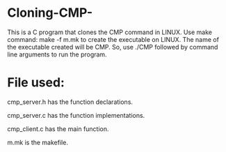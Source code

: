 # Cloning-CMP-
This is a C program that clones the CMP command in LINUX. 
Use make command: make -f m.mk to create the executable on LINUX.
The name of the executable created will be CMP. So, use ./CMP followed by command line arguments to run the program.

# File used:
cmp_server.h has the function declarations.

cmp_server.c has the function implementations.

cmp_client.c has the main function.

m.mk is the makefile.
